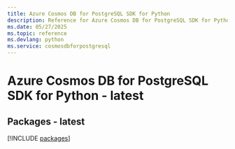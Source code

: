 ```yaml
---
title: Azure Cosmos DB for PostgreSQL SDK for Python
description: Reference for Azure Cosmos DB for PostgreSQL SDK for Python
ms.date: 05/27/2025
ms.topic: reference
ms.devlang: python
ms.service: cosmosdbforpostgresql
---
```

# Azure Cosmos DB for PostgreSQL SDK for Python - latest
## Packages - latest
[!INCLUDE [packages](cosmos-db-for-postgresql-index.md)]